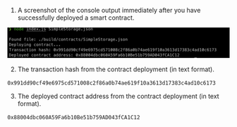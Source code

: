 1. A screenshot of the console output immediately after you have successfully deployed a smart contract.

![](./gitcoin2_1.png)

2. The transaction hash from the contract deployment (in text format).
```
0x991dd90cf49e6975cd571008c2f86a0b74ae619f10a3613d17383c4ad10c6173
```
3. The deployed contract address from the contract deployment (in text format).
```
0x88004dbc060A59Fa6b10Be51b759AD043fCA1C12
```